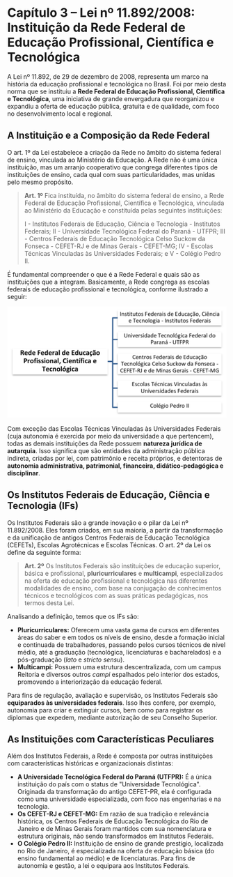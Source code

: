 # Capítulo 3 – Lei nº 11.892/2008: Instituição da Rede Federal de Educação Profissional, Científica e Tecnológica

A Lei nº 11.892, de 29 de dezembro de 2008, representa um marco na história da educação profissional e tecnológica no Brasil. Foi por meio desta norma que se instituiu a **Rede Federal de Educação Profissional, Científica e Tecnológica**, uma iniciativa de grande envergadura que reorganizou e expandiu a oferta de educação pública, gratuita e de qualidade, com foco no desenvolvimento local e regional.

## A Instituição e a Composição da Rede Federal

O art. 1º da Lei estabelece a criação da Rede no âmbito do sistema federal de ensino, vinculada ao Ministério da Educação. A Rede não é uma única instituição, mas um arranjo cooperativo que congrega diferentes tipos de instituições de ensino, cada qual com suas particularidades, mas unidas pelo mesmo propósito.

> **Art. 1º** Fica instituída, no âmbito do sistema federal de ensino, a Rede Federal de Educação Profissional, Científica e Tecnológica, vinculada ao Ministério da Educação e constituída pelas seguintes instituições:
> 
> I - Institutos Federais de Educação, Ciência e Tecnologia - Institutos Federais;
> II - Universidade Tecnológica Federal do Paraná - UTFPR;
> III - Centros Federais de Educação Tecnológica Celso Suckow da Fonseca - CEFET-RJ e de Minas Gerais - CEFET-MG;
> IV - Escolas Técnicas Vinculadas às Universidades Federais; e
> V - Colégio Pedro II.

É fundamental compreender o que é a Rede Federal e quais são as instituições que a integram. Basicamente, a Rede congrega as escolas federais de educação profissional e tecnológica, conforme ilustrado a seguir:

<div align="center">
<img width="640px" src="./img/lei-11892-rede-federal.png">
</div>

Com exceção das Escolas Técnicas Vinculadas às Universidades Federais (cuja autonomia é exercida por meio da universidade a que pertencem), todas as demais instituições da Rede possuem **natureza jurídica de autarquia**. Isso significa que são entidades da administração pública indireta, criadas por lei, com patrimônio e receita próprios, e detentoras de **autonomia administrativa, patrimonial, financeira, didático-pedagógica e disciplinar**.

## Os Institutos Federais de Educação, Ciência e Tecnologia (IFs)

Os Institutos Federais são a grande inovação e o pilar da Lei nº 11.892/2008. Eles foram criados, em sua maioria, a partir da transformação e da unificação de antigos Centros Federais de Educação Tecnológica (CEFETs), Escolas Agrotécnicas e Escolas Técnicas. O art. 2º da Lei os define da seguinte forma:

> **Art. 2º** Os Institutos Federais são instituições de educação superior, básica e profissional, **pluricurriculares** e **multicampi**, especializados na oferta de educação profissional e tecnológica nas diferentes modalidades de ensino, com base na conjugação de conhecimentos técnicos e tecnológicos com as suas práticas pedagógicas, nos termos desta Lei.

Analisando a definição, temos que os IFs são:

- **Pluricurriculares:** Oferecem uma vasta gama de cursos em diferentes áreas do saber e em todos os níveis de ensino, desde a formação inicial e continuada de trabalhadores, passando pelos cursos técnicos de nível médio, até a graduação (tecnológica, licenciaturas e bacharelados) e a pós-graduação (_lato_ e _stricto sensu_).
- **Multicampi:** Possuem uma estrutura descentralizada, com um campus Reitoria e diversos outros _campi_ espalhados pelo interior dos estados, promovendo a interiorização da educação federal.

Para fins de regulação, avaliação e supervisão, os Institutos Federais são **equiparados às universidades federais**. Isso lhes confere, por exemplo, autonomia para criar e extinguir cursos, bem como para registrar os diplomas que expedem, mediante autorização de seu Conselho Superior.

## As Instituições com Características Peculiares

Além dos Institutos Federais, a Rede é composta por outras instituições com características históricas e organizacionais distintas:

- **A Universidade Tecnológica Federal do Paraná (UTFPR):** É a única instituição do país com o status de "Universidade Tecnológica". Originada da transformação do antigo CEFET-PR, ela é configurada como uma universidade especializada, com foco nas engenharias e na tecnologia.
- **Os CEFET-RJ e CEFET-MG:** Em razão de sua tradição e relevância histórica, os Centros Federais de Educação Tecnológica do Rio de Janeiro e de Minas Gerais foram mantidos com sua nomenclatura e estrutura originais, não sendo transformados em Institutos Federais.
- **O Colégio Pedro II:** Instituição de ensino de grande prestígio, localizada no Rio de Janeiro, é especializada na oferta de educação básica (do ensino fundamental ao médio) e de licenciaturas. Para fins de autonomia e gestão, a lei o equipara aos Institutos Federais.

